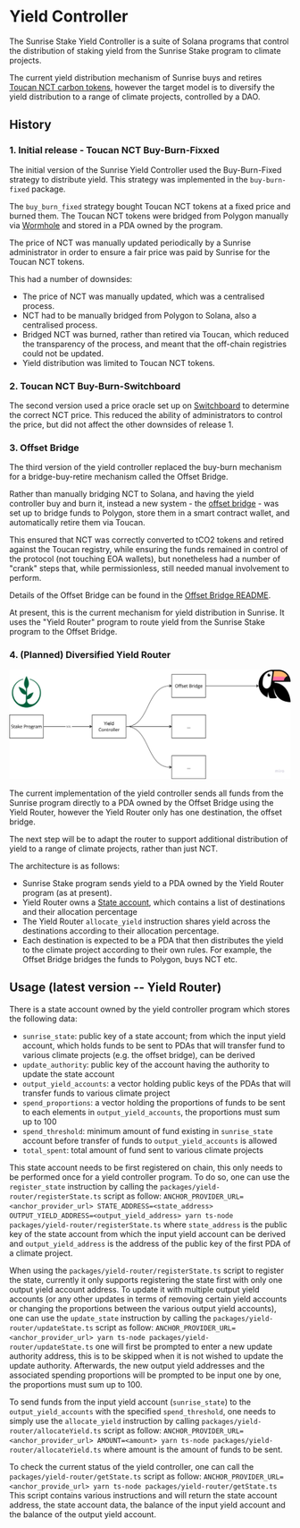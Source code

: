 # Yield Controller

The Sunrise Stake Yield Controller is a suite of Solana programs that control
the distribution of staking yield from the Sunrise Stake program to climate projects.

The current yield distribution mechanism of Sunrise buys and retires 
[Toucan NCT carbon tokens](https://blog.toucan.earth/announcing-nct-nature-carbon-tonne/),
however the target model is to diversify the yield distribution to a range of climate
projects, controlled by a DAO.

## History

### 1. Initial release - Toucan NCT Buy-Burn-Fixxed

The initial version of the Sunrise Yield Controller used the Buy-Burn-Fixed strategy to
distribute yield. This strategy was implemented in the `buy-burn-fixed` package.

The `buy_burn_fixed` strategy bought Toucan NCT tokens at a fixed price and burned them. 
The Toucan NCT tokens were bridged from Polygon manually via [Wormhole](https://wormhole.com/) and
stored in a PDA owned by the program.

The price of NCT was manually updated periodically by a Sunrise administrator in order to ensure
a fair price was paid by Sunrise for the Toucan NCT tokens.

This had a number of downsides:
- The price of NCT was manually updated, which was a centralised process.
- NCT had to be manually bridged from Polygon to Solana, also a centralised process.
- Bridged NCT was burned, rather than retired via Toucan, which reduced the transparency of the process, and
  meant that the off-chain registries could not be updated.
- Yield distribution was limited to Toucan NCT tokens.

### 2. Toucan NCT Buy-Burn-Switchboard

The second version used a price oracle set up on [Switchboard](https://switchboard.xyz/) to 
determine the correct NCT price. This reduced the ability of administrators to control the price, but
did not affect the other downsides of release 1.

### 3. Offset Bridge

The third version of the yield controller replaced the buy-burn mechanism for a bridge-buy-retire mechanism
called the Offset Bridge.

Rather than manually bridging NCT to Solana, and having the yield controller buy and burn it, instead
a new system - the [offset bridge](https://github.com/sunrise-stake/offset-bridge) - was set up to
bridge funds to Polygon, store them in a smart contract wallet, and automatically retire them via Toucan.

This ensured that NCT was correctly converted to tCO2 tokens and retired against the Toucan registry,
while ensuring the funds remained in control of the protocol (not touching EOA wallets), but nonetheless
had a number of "crank" steps that, while permissionless, still needed manual involvement to perform.

Details of the Offset Bridge can be found in the [Offset Bridge README](https://github.com/sunrise-stake/offset-bridge/blob/main/README.md).

At present, this is the current mechanism for yield distribution in Sunrise.
It uses the "Yield Router" program to route yield from the Sunrise Stake program to the Offset Bridge.

### 4. (Planned) Diversified Yield Router

![v4.png](doc/v4.png)

The current implementation of the yield controller sends all funds from the Sunrise program directly to
a PDA owned by the Offset Bridge using the Yield Router, however the Yield Router only has one destination,
the offset bridge.

The next step will be to adapt the router to support additional distribution of yield to a range of
climate projects, rather than just NCT.

The architecture is as follows:
- Sunrise Stake program sends yield to a PDA owned by the Yield Router program (as at present).
- Yield Router owns a [State account](https://solscan.io/account/6Uad9j9DpKE9Jhebb5T3vWNWuCYTP7XxG6LJBPaqJB31),
  which contains a list of destinations and their allocation percentage
- The Yield Router `allocate_yield` instruction shares yield across the destinations according to their
  allocation percentage.
- Each destination is expected to be a PDA that then distributes the yield to the climate project
  according to their own rules. For example, the Offset Bridge bridges the funds to Polygon, buys
  NCT etc.

## Usage (latest version -- Yield Router)
There is a state account owned by the yield controller program which stores the following data:
- `sunrise_state`: public key of a state account; from which the input yield account, which holds funds to be sent to PDAs that will transfer fund to various climate projects (e.g. the offset bridge), can be derived
- `update_authority`: public key of the account having the authority to update the state account
- `output_yield_accounts`: a vector holding public keys of the PDAs that will transfer funds to various climate project
- `spend_proportions`: a vector holding the proportions of funds to be sent to each elements in `output_yield_accounts`, the proportions must sum up to 100
- `spend_threshold`: minimum amount of fund existing in `sunrise_state` account before transfer of funds to `output_yield_accounts` is allowed
- `total_spent`: total amount of fund sent to various climate projects

This state account needs to be first registered on chain, this only needs to be performed once for a yield controller program. To do so, one can use the `register_state` instruction by calling the `packages/yield-router/registerState.ts` script as follow:
```ANCHOR_PROVIDER_URL=<anchor_provider_url> STATE_ADDRESS=<state_address> OUTPUT_YIELD_ADDRESS=<output_yield_address> yarn ts-node packages/yield-router/registerState.ts```
where `state_address` is the public key of the state account from which the input yield account can be derived and `output_yield_address` is the address of the public key of the first PDA of a climate project.

When using the `packages/yield-router/registerState.ts` script to register the state, currently it only supports registering the state first with only one output yield account address. To update it with multiple output yield accounts (or any other updates in terms of removing certain yield accounts or changing the proportions between the various output yield accounts), one can use the `update_state` instruction by calling the `packages/yield-router/updateState.ts` script as follow:
```ANCHOR_PROVIDER_URL=<anchor_provider_url> yarn ts-node packages/yield-router/updateState.ts```
one will first be prompted to enter a new update authority address, this is to be skipped when it is not wished to update the update authority. Afterwards, the new output yield addresses and the associated spending proportions will be prompted to be input one by one, the proportions must sum up to 100.

To send funds from the input yield account (`sunrise_state`) to the `output_yield_accounts` with the specified `spend_threshold`, one needs to simply use the `allocate_yield` instruction by calling `packages/yield-router/allocateYield.ts` script as follow:
```ANCHOR_PROVIDER_URL=<anchor_provider_url> AMOUNT=<amount> yarn ts-node packages/yield-router/allocateYield.ts```
where amount is the amount of funds to be sent.

To check the current status of the yield controller, one can call the `packages/yield-router/getState.ts` script as follow:
```ANCHOR_PROVIDER_URL=<anchor_provide_url> yarn ts-node packages/yield-router/getState.ts```
This script contains various instructions and will return the state account address, the state account data, the balance of the input yield account and the balance of the output yield account.
